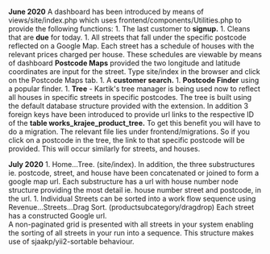 **June 2020**
A dashboard has been introduced by means of views/site/index.php which uses frontend/components/Utilities.php to provide the following functions:
    1. The last customer to **signup.**
    1. Cleans that are **due** for today.
    1. All streets that fall under the specific postcode reflected on a Google Map. Each street has a schedule of houses with the relevant prices charged per house. 
       These schedules are viewable by means of dashboard **Postcode Maps** provided the two longitude and latitude coordinates are input 
       for the street. Type site/index in the browser and click on the Postcode Maps tab.
    1. A **customer search.**
    1. **Postcode Finder** using a popular finder.
    1. **Tree** - Kartik's tree manager is being used now to reflect all houses in specific streets in specific postcodes. The tree is built using 
    the default database structure provided with the extension. In addition 3 foreign keys have been introduced to provide url links to the respective 
    ID of the **table works_krajee_product_tree.** To get this benefit you will have to do a migration. The relevant file lies under frontend/migrations. 
    So if you click on a postcode in the tree, the link to that specific postcode will be provided. This will occur similarly for streets, and houses.
    
**July 2020**
    1. Home...Tree. (site/index). In addition, the three substructures ie. postcode, street, and house have been concatenated or joined to form a google map url.
       Each substructure has a url with house number node structure providing the most detail ie. house number street and postcode, in the url.
    1. Individual Streets can be sorted into a work flow sequence using Revenue...Streets...Drag Sort. (productsubcategory/dragdrop) Each street has a constructed Google url.  
       A non-paginated grid is presented with all streets in your system enabling the sorting of all streets in your run into a sequence.
       This structure makes use of sjaakp/yii2-sortable behaviour. 